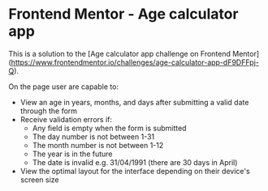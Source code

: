 # Frontend Mentor - Age calculator app

This is a solution to the [Age calculator app challenge on Frontend Mentor]
(https://www.frontendmentor.io/challenges/age-calculator-app-dF9DFFpj-Q). 

On the page user are capable to:

- View an age in years, months, and days after submitting a valid date through the form
- Receive validation errors if:
  - Any field is empty when the form is submitted
  - The day number is not between 1-31
  - The month number is not between 1-12
  - The year is in the future
  - The date is invalid e.g. 31/04/1991 (there are 30 days in April)
- View the optimal layout for the interface depending on their device's screen size

